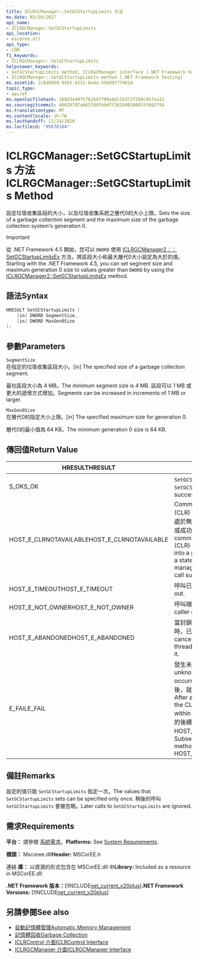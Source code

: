 ```yaml
---
title: ICLRGCManager::SetGCStartupLimits 方法
ms.date: 03/30/2017
api_name:
- ICLRGCManager.SetGCStartupLimits
api_location:
- mscoree.dll
api_type:
- COM
f1_keywords:
- ICLRGCManager::SetGCStartupLimits
helpviewer_keywords:
- SetGCStartupLimits method, ICLRGCManager interface [.NET Framework hosting]
- ICLRGCManager::SetGCStartupLimits method [.NET Framework hosting]
ms.assetid: 1c8d9959-95b5-4131-be4a-556d97774014
topic_type:
- apiref
ms.openlocfilehash: 169d344975762b97f89e8dc32d72f2b9c95fea11
ms.sourcegitcommit: d8020797a6657d0fbbdff362b80300815f682f94
ms.translationtype: MT
ms.contentlocale: zh-TW
ms.lasthandoff: 11/24/2020
ms.locfileid: "95678164"
---
```

# <a name="iclrgcmanagersetgcstartuplimits-method"></a><span data-ttu-id="db5cd-102">ICLRGCManager::SetGCStartupLimits 方法</span><span class="sxs-lookup"><span data-stu-id="db5cd-102">ICLRGCManager::SetGCStartupLimits Method</span></span>

<span data-ttu-id="db5cd-103">設定垃圾收集區段的大小，以及垃圾收集系統之層代0的大小上限。</span><span class="sxs-lookup"><span data-stu-id="db5cd-103">Sets the size of a garbage collection segment and the maximum size of the garbage collection system's generation 0.</span></span>  
  
> [!IMPORTANT]
> <span data-ttu-id="db5cd-104">從 .NET Framework 4.5 開始，您可以 `DWORD` 使用 [ICLRGCManager2：： SetGCStartupLimitsEx](iclrgcmanager2-setgcstartuplimitsex-method.md) 方法，將區段大小和最大層代0大小設定為大於的值。</span><span class="sxs-lookup"><span data-stu-id="db5cd-104">Starting with the .NET Framework 4.5, you can set segment size and maximum generation 0 size to values greater than `DWORD` by using the [ICLRGCManager2::SetGCStartupLimitsEx](iclrgcmanager2-setgcstartuplimitsex-method.md) method.</span></span>  
  
## <a name="syntax"></a><span data-ttu-id="db5cd-105">語法</span><span class="sxs-lookup"><span data-stu-id="db5cd-105">Syntax</span></span>  
  
```cpp  
HRESULT SetGCStartupLimits (  
    [in] DWORD SegmentSize,
    [in] DWORD MaxGen0Size  
);  
```  
  
## <a name="parameters"></a><span data-ttu-id="db5cd-106">參數</span><span class="sxs-lookup"><span data-stu-id="db5cd-106">Parameters</span></span>  

 `SegmentSize`  
 <span data-ttu-id="db5cd-107">在指定的垃圾收集區段大小。</span><span class="sxs-lookup"><span data-stu-id="db5cd-107">[in] The specified size of a garbage collection segment.</span></span>  
  
 <span data-ttu-id="db5cd-108">最社區段大小為 4 MB。</span><span class="sxs-lookup"><span data-stu-id="db5cd-108">The minimum segment size is 4 MB.</span></span> <span data-ttu-id="db5cd-109">區段可以 1 MB 或更大的遞增方式增加。</span><span class="sxs-lookup"><span data-stu-id="db5cd-109">Segments can be increased in increments of 1 MB or larger.</span></span>  
  
 `MaxGen0Size`  
 <span data-ttu-id="db5cd-110">在層代0的指定大小上限。</span><span class="sxs-lookup"><span data-stu-id="db5cd-110">[in] The specified maximum size for generation 0.</span></span>  
  
 <span data-ttu-id="db5cd-111">層代0的最小值為 64 KB。</span><span class="sxs-lookup"><span data-stu-id="db5cd-111">The minimum generation 0 size is 64 KB.</span></span>  
  
## <a name="return-value"></a><span data-ttu-id="db5cd-112">傳回值</span><span class="sxs-lookup"><span data-stu-id="db5cd-112">Return Value</span></span>  
  
|<span data-ttu-id="db5cd-113">HRESULT</span><span class="sxs-lookup"><span data-stu-id="db5cd-113">HRESULT</span></span>|<span data-ttu-id="db5cd-114">描述</span><span class="sxs-lookup"><span data-stu-id="db5cd-114">Description</span></span>|  
|-------------|-----------------|  
|<span data-ttu-id="db5cd-115">S_OK</span><span class="sxs-lookup"><span data-stu-id="db5cd-115">S_OK</span></span>|<span data-ttu-id="db5cd-116">`SetGCStartupLimits` 傳回成功。</span><span class="sxs-lookup"><span data-stu-id="db5cd-116">`SetGCStartupLimits` returned successfully.</span></span>|  
|<span data-ttu-id="db5cd-117">HOST_E_CLRNOTAVAILABLE</span><span class="sxs-lookup"><span data-stu-id="db5cd-117">HOST_E_CLRNOTAVAILABLE</span></span>|<span data-ttu-id="db5cd-118">Common language runtime (CLR) 尚未載入至進程，或 CLR 處於無法執行 managed 程式碼或成功處理呼叫的狀態。</span><span class="sxs-lookup"><span data-stu-id="db5cd-118">The common language runtime (CLR) has not been loaded into a process, or the CLR is in a state in which it cannot run managed code or process the call successfully.</span></span>|  
|<span data-ttu-id="db5cd-119">HOST_E_TIMEOUT</span><span class="sxs-lookup"><span data-stu-id="db5cd-119">HOST_E_TIMEOUT</span></span>|<span data-ttu-id="db5cd-120">呼叫已超時。</span><span class="sxs-lookup"><span data-stu-id="db5cd-120">The call timed out.</span></span>|  
|<span data-ttu-id="db5cd-121">HOST_E_NOT_OWNER</span><span class="sxs-lookup"><span data-stu-id="db5cd-121">HOST_E_NOT_OWNER</span></span>|<span data-ttu-id="db5cd-122">呼叫端沒有擁有鎖定。</span><span class="sxs-lookup"><span data-stu-id="db5cd-122">The caller does not own the lock.</span></span>|  
|<span data-ttu-id="db5cd-123">HOST_E_ABANDONED</span><span class="sxs-lookup"><span data-stu-id="db5cd-123">HOST_E_ABANDONED</span></span>|<span data-ttu-id="db5cd-124">當封鎖的執行緒或光纖正在等候時，已取消事件。</span><span class="sxs-lookup"><span data-stu-id="db5cd-124">An event was canceled while a blocked thread or fiber was waiting on it.</span></span>|  
|<span data-ttu-id="db5cd-125">E_FAIL</span><span class="sxs-lookup"><span data-stu-id="db5cd-125">E_FAIL</span></span>|<span data-ttu-id="db5cd-126">發生未知的嚴重失敗。</span><span class="sxs-lookup"><span data-stu-id="db5cd-126">An unknown catastrophic failure occurred.</span></span> <span data-ttu-id="db5cd-127">在方法傳回 E_FAIL 之後，就無法在進程中使用 CLR。</span><span class="sxs-lookup"><span data-stu-id="db5cd-127">After a method returns E_FAIL, the CLR is no longer usable within the process.</span></span> <span data-ttu-id="db5cd-128">對裝載方法的後續呼叫會傳回 HOST_E_CLRNOTAVAILABLE。</span><span class="sxs-lookup"><span data-stu-id="db5cd-128">Subsequent calls to hosting methods return HOST_E_CLRNOTAVAILABLE.</span></span>|  
  
## <a name="remarks"></a><span data-ttu-id="db5cd-129">備註</span><span class="sxs-lookup"><span data-stu-id="db5cd-129">Remarks</span></span>  

 <span data-ttu-id="db5cd-130">設定的值只能 `SetGCStartupLimits` 指定一次。</span><span class="sxs-lookup"><span data-stu-id="db5cd-130">The values that `SetGCStartupLimits` sets can be specified only once.</span></span> <span data-ttu-id="db5cd-131">稍後的呼叫 `SetGCStartupLimits` 會被忽略。</span><span class="sxs-lookup"><span data-stu-id="db5cd-131">Later calls to `SetGCStartupLimits` are ignored.</span></span>  
  
## <a name="requirements"></a><span data-ttu-id="db5cd-132">需求</span><span class="sxs-lookup"><span data-stu-id="db5cd-132">Requirements</span></span>  

 <span data-ttu-id="db5cd-133">**平台：** 請參閱 [系統需求](../../get-started/system-requirements.md)。</span><span class="sxs-lookup"><span data-stu-id="db5cd-133">**Platforms:** See [System Requirements](../../get-started/system-requirements.md).</span></span>  
  
 <span data-ttu-id="db5cd-134">**標頭：** Mscoree.dll</span><span class="sxs-lookup"><span data-stu-id="db5cd-134">**Header:** MSCorEE.h</span></span>  
  
 <span data-ttu-id="db5cd-135">連結 **庫：** 以資源的形式包含在 MSCorEE.dll 中</span><span class="sxs-lookup"><span data-stu-id="db5cd-135">**Library:** Included as a resource in MSCorEE.dll</span></span>  
  
 <span data-ttu-id="db5cd-136">**.NET Framework 版本：**[!INCLUDE[net_current_v20plus](../../../../includes/net-current-v20plus-md.md)]</span><span class="sxs-lookup"><span data-stu-id="db5cd-136">**.NET Framework Versions:** [!INCLUDE[net_current_v20plus](../../../../includes/net-current-v20plus-md.md)]</span></span>  
  
## <a name="see-also"></a><span data-ttu-id="db5cd-137">另請參閱</span><span class="sxs-lookup"><span data-stu-id="db5cd-137">See also</span></span>

- [<span data-ttu-id="db5cd-138">自動記憶體管理</span><span class="sxs-lookup"><span data-stu-id="db5cd-138">Automatic Memory Management</span></span>](../../../standard/automatic-memory-management.md)
- [<span data-ttu-id="db5cd-139">記憶體回收</span><span class="sxs-lookup"><span data-stu-id="db5cd-139">Garbage Collection</span></span>](../../../standard/garbage-collection/index.md)
- [<span data-ttu-id="db5cd-140">ICLRControl 介面</span><span class="sxs-lookup"><span data-stu-id="db5cd-140">ICLRControl Interface</span></span>](iclrcontrol-interface.md)
- [<span data-ttu-id="db5cd-141">ICLRGCManager 介面</span><span class="sxs-lookup"><span data-stu-id="db5cd-141">ICLRGCManager Interface</span></span>](iclrgcmanager-interface.md)
